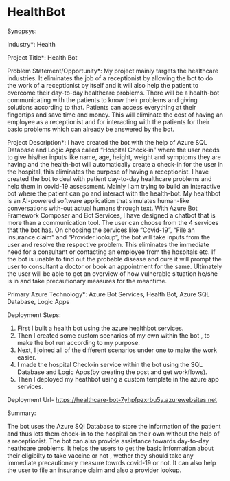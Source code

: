 # HealthBot

Synopsys:

Industry*: Health

Project Title*: Health Bot

Problem Statement/Opportunity*:
My project mainly targets the healthcare industries. It eliminates the job of a receptionist by allowing the bot to do the work of a receptionist by itself and it will also help the patient to overcome their day-to-day healthcare problems. There will be a health-bot communicating with the patients to know their problems and giving solutions according to that. Patients can access everything at their fingertips and save time and money. This will eliminate the cost of having an employee as a receptionist and for interacting with the patients for their basic problems which can already be answered by the bot.

Project Description*:
I have created the bot with the help of Azure SQL Database and Logic Apps called “Hospital Check-in” where the user needs to give his/her inputs like name, age, height, weight and symptoms they are having and the health-bot will automatically create a check-in for the user in the hospital, this eliminates the purpose of having a receptionist. I have created the bot to deal with patient day-to-day healthcare problems and help them in covid-19 assessment. Mainly I am trying to build an interactive bot where the patient can go and interact with the health-bot. My healthbot is an AI-powered software application that simulates human-like conversations with-out actual humans through text. With Azure Bot Framework Composer and Bot Services, I have designed a chatbot that is more than a communication tool. The user can choose from the 4 services that the bot has. On choosing the services like “Covid-19”, “File an insurance claim” and “Provider lookup”, the bot will take inputs from the user and resolve the respective problem. This eliminates the immediate need for a consultant or contacting an employee from the hospitals etc. If the bot is unable to find out the probable disease and cure it will prompt the user to consultant a doctor or book an appointment for the same. Ultimately the user will be able to get an overview of how vulnerable situation he/she is in and take precautionary measures for the meantime.

Primary Azure Technology*: Azure Bot Services, Health Bot, Azure SQL Database, Logic Apps


Deployment Steps:

1. First I built a health bot using the azure healthbot services.
2. Then I created some custom scenarios of my own within the bot , to make the bot run according to my purpose.
3. Next, I joined all of the different scenarios under one to make the work easier.
4. I made the hospital Check-in service within the bot using the SQL Database and Logic Apps(by creating the post and get workflows).
5. Then I deployed my heathbot using a custom template in the azure app services.

Deployment Url- https://healthcare-bot-7yhpfpzxrbu5y.azurewebsites.net

Summary:

The bot uses the Azure SQl Database to store the information of the patient and thus lets them check-in to the hospital on their own without the help of a receptionist. The bot can also provide assistance towards day-to-day heathcare problems. It helps the users to get the basic information about their eligibilty to take vaccine or not , wether they should take any immediate precautionary measure towrds covid-19 or not. It can also help the user to file an insurance claim and also a provider lookup.
